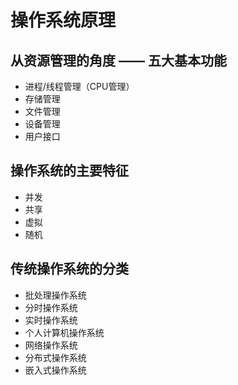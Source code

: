 # 操作系统原理

## 从资源管理的角度 —— 五大基本功能

- 进程/线程管理（CPU管理）
- 存储管理
- 文件管理
- 设备管理
- 用户接口

## 操作系统的主要特征

- 并发
- 共享
- 虚拟
- 随机

## 传统操作系统的分类

- 批处理操作系统
- 分时操作系统
- 实时操作系统
- 个人计算机操作系统
- 网络操作系统
- 分布式操作系统
- 嵌入式操作系统

